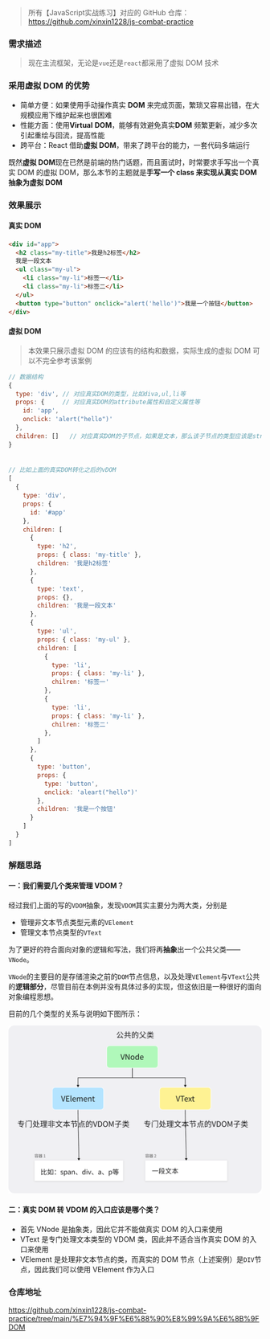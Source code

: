 > 所有【JavaScript实战练习】对应的 GitHub 仓库： https://github.com/xinxin1228/js-combat-practice

### 需求描述

> 现在主流框架，无论是`vue`还是`react`都采用了虚拟 DOM 技术

### 采用虚拟 DOM 的优势

- 简单方便：如果使用手动操作真实 **DOM** 来完成页面，繁琐又容易出错，在大规模应用下维护起来也很困难
- 性能方面：使用**Virtual** **DOM**，能够有效避免真实**DOM** 频繁更新，减少多次引起重绘与回流，提高性能
- 跨平台：React 借助**虚拟 DOM**，带来了跨平台的能力，一套代码多端运行

既然**虚拟 DOM**现在已然是前端的热门话题，而且面试时，时常要求手写出一个真实 DOM 的虚拟 DOM，那么本节的主题就是**手写一个 class 来实现从真实 DOM 抽象为虚拟 DOM**

### 效果展示

#### 真实 DOM

```html
<div id="app">
  <h2 class="my-title">我是h2标签</h2>
  我是一段文本
  <ul class="my-ul">
    <li class="my-li">标签一</li>
    <li class="my-li">标签二</li>
  </ul>
  <button type="button" onclick="alert('hello')">我是一个按钮</button>
</div>
```

#### 虚拟 DOM

> 本效果只展示虚拟 DOM 的应该有的结构和数据，实际生成的虚拟 DOM 可以不完全参考该案例

```js
// 数据结构
{
  type: 'div', // 对应真实DOM的类型，比如diva,ul,li等
  props: {     // 对应真实DOM的attribute属性和自定义属性等
    id: 'app',
    onclick: 'alert("hello")'
  },
  children: []   // 对应真实DOM的子节点，如果是文本，那么该子节点的类型应该是string，并且值就是该文本内容。如果该元素的子节点是其他节点，那么该节点的类型应该是array，内容是对应子节点的vDOM
}


// 比如上面的真实DOM转化之后的vDOM
[
  {
    type: 'div',
    props: {
      id: '#app'
    },
    children: [
      {
        type: 'h2',
        props: { class: 'my-title' },
        children: '我是h2标签'
      },
      {
        type: 'text',
        props: {},
        children: '我是一段文本'
      },
      {
        type: 'ul',
        props: { class: 'my-ul' },
        children: [
          {
            type: 'li',
            props: { class: 'my-li' },
            chilren: '标签一'
          },
          {
            type: 'li',
            props: { class: 'my-li' },
            chilren: '标签二'
          },
        ]
      },
      {
        type: 'button',
        props: {
          type: 'button',
          onclick: 'aleart("hello")'
        },
        children: '我是一个按钮'
      }
    ]
  }
]
```

### 解题思路

#### 一：我们需要几个类来管理 VDOM？

经过我们上面的写的`VDOM`抽象，发现`VDOM`其实主要分为两大类，分别是

- 管理非文本节点类型元素的`VElement`
- 管理文本节点类型的`VText`

为了更好的符合面向对象的逻辑和写法，我们将再**抽象**出一个公共父类——`VNode`。

`VNode`的主要目的是存储渲染之前的`DOM`节点信息，以及处理`VElement`与`VText`公共的**逻辑部分**，尽管目前在本例并没有具体过多的实现，但这依旧是一种很好的面向对象编程思想。

目前的几个类型的关系与说明如下图所示：

![类关系说明](../../image/前端笔记/26.png)

#### 二：真实 DOM 转 VDOM 的入口应该是哪个类？

- 首先 VNode 是抽象类，因此它并不能做真实 DOM 的入口来使用
- VText 是专门处理文本类型的 VDOM 类，因此并不适合当作真实 DOM 的入口来使用
- VElement 是处理非文本节点的类，而真实的 DOM 节点（上述案例）是`DIV`节点，因此我们可以使用 VElement 作为入口

### 仓库地址

https://github.com/xinxin1228/js-combat-practice/tree/main/%E7%94%9F%E6%88%90%E8%99%9A%E6%8B%9FDOM